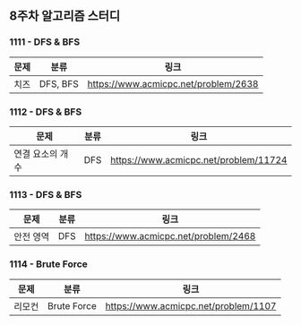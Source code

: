 ## 8주차 알고리즘 스터디  


### 1111 - DFS & BFS 

|문제|분류|링크|
|---|---|---|
|치즈|DFS, BFS|https://www.acmicpc.net/problem/2638|

### 1112 - DFS & BFS 

|문제|분류|링크|
|---|---|---|
|연결 요소의 개수|DFS|https://www.acmicpc.net/problem/11724|

### 1113 - DFS & BFS 

|문제|분류|링크|
|---|---|---|
|안전 영역|DFS|https://www.acmicpc.net/problem/2468|

### 1114 - Brute Force 

|문제|분류|링크|
|---|---|---|
|리모컨|Brute Force|https://www.acmicpc.net/problem/1107|